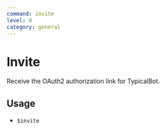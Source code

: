 ```yaml
---
command: invite
level: 0
category: general
---
```


# Invite

Receive the OAuth2 authorization link for TypicalBot.

## Usage

 - `$invite`
